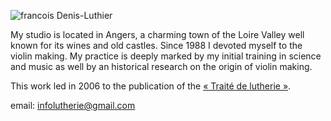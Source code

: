 ![francois Denis-Luthier](https://lutherie.github.io/dossier-photos-Github/images-site/bassedansatelier.png)

My studio is located in Angers, a charming town of the Loire Valley well known for its wines and old castles. 
Since 1988 I devoted myself to the violin making. My practice is deeply marked by my initial training in science and music 
as well by an historical research on the origin of violin making.

This work led in 2006 to the publication of the [« Traité de lutherie »](https://traitedelutherie.com).  

email: [infolutherie@gmail.com](mailto:infolutherie@gmail.com)

